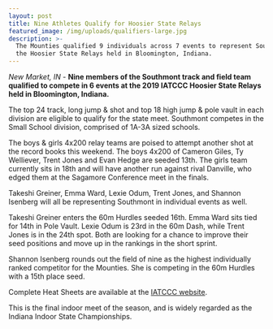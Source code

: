 ```yaml
---
layout: post
title: Nine Athletes Qualify for Hoosier State Relays
featured_image: /img/uploads/qualifiers-large.jpg
description: >-
  The Mounties qualified 9 individuals across 7 events to represent Southmont at
  the Hoosier State Relays held in Bloomington, Indiana.
---
```

_New Market, IN_ - **Nine members of the Southmont track and field team qualified to compete in 6 events at the 2019 IATCCC Hoosier State Relays held in Bloomington, Indiana.**

The top 24 track, long jump & shot and top 18 high jump & pole vault in each division are eligible to qualify for the state meet. Southmont competes in the Small School division, comprised of 1A-3A sized schools.

The boys & girls 4x200 relay teams are poised to attempt another shot at the record books this weekend. The boys 4x200 of Cameron Giles, Ty Welliever, Trent Jones and Evan Hedge are seeded 13th. The girls team currently sits in 18th and will have another run against rival Danville, who edged them at the Sagamore Conference meet in the finals.

Takeshi Greiner, Emma Ward, Lexie Odum, Trent Jones, and Shannon Isenberg will all be representing Southmont in individual events as well.

Takeshi Greiner enters the 60m Hurdles seeded 16th. Emma Ward sits tied for 14th in Pole Vault. Lexie Odum is 23rd in the 60m Dash, while Trent Jones is in the 24th spot. Both are looking for a chance to improve their seed positions and move up in the rankings in the short sprint.

Shannon Isenberg rounds out the field of nine as the highest individually ranked competitor for the Mounties. She is competing in the 60m Hurdles with a 15th place seed.

Complete Heat Sheets are available at the [IATCCC website](http://www.alphatiming.net/files/hsr-small-school-perf-list-as-of-3.20-3.45pm.pdf).

This is the final indoor meet of the season, and is widely regarded as the Indiana Indoor State Championships.
